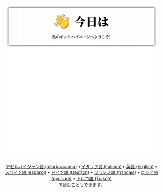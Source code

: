 <div align="center">
	<img src="README-ja.svg" alt="">
    <br />
    <footer>

[アゼルバイジャン語 (azərbaycanca)](./README-az.md) • [イタリア語 (italiano)](./README-it.md) • [英語 (English)](./README.md) • [スペイン語 (español)](./README-es.md) • [ドイツ語 (Deutsch)](./README-de.md) • [フランス語 (français)](./README-fr.md) • [ロシア語 (русский)](./README-ru.md) • [トルコ語 (Türkçe)](./README-tr.md)<br />
        <span>で読むこともできます。</span>
    </footer>
</div>